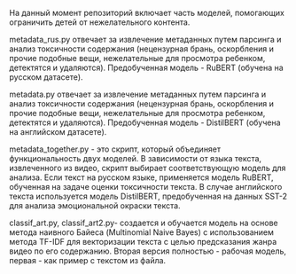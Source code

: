 На данный момент репозиторий включает часть моделей, помогающих ограничить детей от нежелательного контента.

metadata_rus.py отвечает за извлечение метаданных путем парсинга и анализ токсичности содержания (нецензурная брань, оскорбления и прочие подобные вещи, нежелательные для просмотра ребенком, детектятся и удаляются). Предобученная модель - RuBERT (обучена на русском датасете).

metadata.py отвечает за извлечение метаданных путем парсинга и анализ токсичности содержания (нецензурная брань, оскорбления и прочие подобные вещи, нежелательные для просмотра ребенком, детектятся и удаляются). Предобученная модель - DistilBERT (обучена на английском датасете).

metadata_together.py - это скрипт, который объединяет функциональность двух моделей. В зависимости от языка текста, извлеченного из видео, скрипт выбирает соответствующую модель для анализа. Если текст на русском языке, применяется модель RuBERT, обученная на задаче оценки токсичности текста. В случае английского текста используется модель DistilBERT, предобученная на данных SST-2 для анализа эмоциональной окраски текста.

classif_art.py,  classif_art2.py- создается и обучается модель на основе метода наивного Байеса (Multinomial Naive Bayes) с использованием метода TF-IDF для векторизации текста с целью предсказания жанра видео по его содержанию.
Вторая версия полностью - рабочая модель, первая - как пример с текстом из файла.

